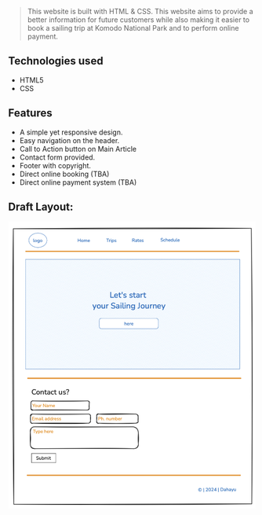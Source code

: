>This website is built with HTML & CSS. This website aims to provide a better information for future customers while also making it easier to book a sailing trip at Komodo National Park and to perform online payment.

## Technologies used
- HTML5
- CSS

## Features
- A simple yet responsive design.
- Easy navigation on the header.
- Call to Action button on Main Article
- Contact form provided.
- Footer with copyright.
- Direct online booking (TBA)
- Direct online payment system (TBA)

## Draft Layout:
![Draft](./asset/draft.png)

